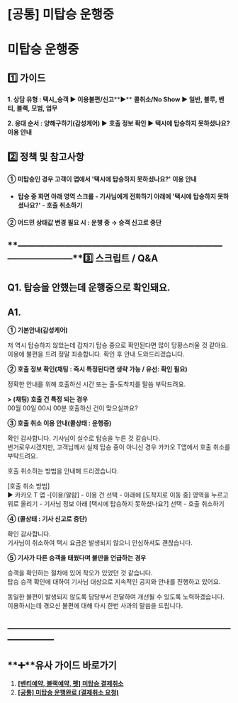 # [공통] 미탑승 운행중

**미탑승 운행중**
===========

**1️⃣ 가이드**
-----------

**1. 상담 유형 : 택시\_승객 ▶ 이용불편/신고****▶** **콜취소/No Show ▶ 일반, 블루, 벤티, 블랙, 모범, 업무**

**2. 응대 순서 : 양해구하기(감성케어) ▶** **호출 정보 확인 ▶ 택시에 탑승하지 못하셨나요? 이용 안내**

**2️⃣ 정책 및 참고사항**
-----------------

#### **① 미탑승인 경우 고객이 앱에서 '택시에 탑승하지 못하셨나요?' 이용 안내**

* **탑승 중 화면 아래 영역 스크롤 - 기사님에게 전화하기 아래에 '택시에 탑승하지 못하셨나요?' - 호출 취소하기**

#### **② 어드민 상태값 변경 필요 시 : 운행 중 → 승객 신고로 중단**

**―****―****―****―****―****―****―****―****―****―****―****―****―****―****―****―****―****―****―****―****―****―****―****―****―****―****―****―****―****3️⃣ 스크립트 / Q&A**
-------------------------------------------------------------------------------------------------------------------------------------------------------------------

**Q1.** **탑승을 안했는데 운행중으로 확인돼요.**
--------------------------------

**A1.**
-------

**① 기본안내(감성케어)**

저 역시 탑승하지 않았는데 갑자기 탑승 중으로 확인된다면 많이 당황스러울 것 같아요.   
이용에 불편을 드려 정말 죄송합니다. 확인 후 안내 도와드리겠습니다.

**② 호출 정보 확인(채팅 : 즉시 특정된다면 생략 가능 / 유선: 확인 필요)**

정확한 안내를 위해 호출하신 시간 또는 출-도착지를 말씀 부탁드려요.

**> (채팅) 호출 건 특정 되는 경우**  
00월 00일 00시 00분 호출하신 건이 맞으실까요?

**③ 호출 취소 이용 안내(콜상태 : 운행중)**

확인 감사합니다. 기사님이 실수로 탑승을 누른 것 같습니다.   
번거로우시겠지만, 고객님께서 실제 탑승 중이 아니신 경우 카카오 T앱에서 호출 취소를 부탁드려요.

호출 취소하는 방법을 안내해 드리겠습니다.

[호출 취소 방법]   
▶ 카카오 T 앱 -[이용/알람] - 이용 건 선택 - 아래에 [도착지로 이동 중] 영역을 누르고 위로 올리기 - 기사님 정보 아래 [택시에 탑승하지 못하셨나요?] 선택 - 호출 취소하기

**④ (콜상태 : 기사 신고로 중단)**

확인 감사합니다.   
기사님이 취소하여 택시 요금은 발생되지 않으니 안심하셔도 괜찮습니다.

**⑤ 기사가 다른 승객을 태웠다며 불만을 언급하는 경우**

승객을 확인하는 절차에 있어 착오가 있었던 것 같습니다.  
탑승 승객 확인에 대하여 기사님 대상으로 지속적인 공지와 안내를 진행하고 있어요.

동일한 불편이 발생되지 않도록 담당부서 전달하여 개선될 수 있도록 노력하겠습니다.  
이용하시는데 겪으신 불편에 대해 다시 한번 사과의 말씀을 드립니다.

**―****―****―****―****―****―****―****―****―****―****―****―****―****―****―****―****―****―****―****―****―****―****―****―****―****―****―****―****―**
-------------------------------------------------------------------------------------------------------------------------------------------------

**➕****유사 가이드 바로가기**
--------------------

1. **[[벤티예약, 블랙예약, 펫] 미탑승 결제취소](https://kakaomobilitysupport.zendesk.com/hc/ko/articles/29608759144857)**
2. **[[공통] 미탑승 운행완료 (결제취소 요청)](https://kakaomobilitysupport.zendesk.com/hc/ko/articles/29551353251609)**